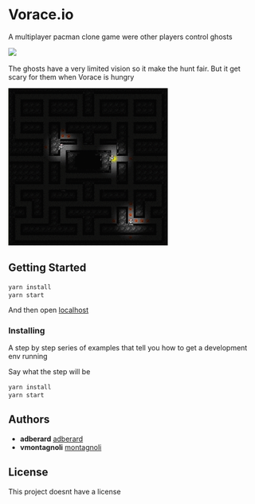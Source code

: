 # Vorace.io

A multiplayer pacman clone game were other players control ghosts

![](vorace.gif)

The ghosts have a very limited vision so it make the hunt fair. But it get scary for them when Vorace is hungry

![](ghost.gif)

## Getting Started
```
yarn install
yarn start
```

And then open [localhost](http://localhost:3000/)

### Installing

A step by step series of examples that tell you how to get a development env running

Say what the step will be

```
yarn install
yarn start
```

## Authors

* **adberard** [adberard](https://github.com/adberard)
* **vmontagnoli** [montagnoli](https://github.com/montagnoli)


## License

This project doesnt have a license
